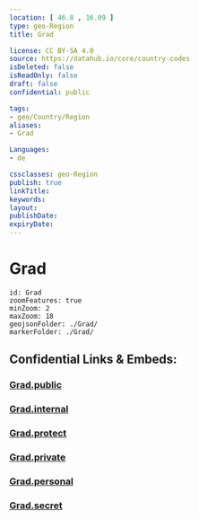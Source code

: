 ```yaml
---
location: [ 46.8 , 16.09 ] 
type: geo-Region
title: Grad

license: CC BY-SA 4.0
source: https://datahub.io/core/country-codes
isDeleted: false
isReadOnly: false
draft: false
confidential: public

tags:
- geo/Country/Region
aliases:
- Grad

Languages:
- de

cssclasses: geo-Region
publish: true
linkTitle: 
keywords: 
layout: 
publishDate: 
expiryDate: 
---
```


# Grad

```leaflet
id: Grad
zoomFeatures: true 
minZoom: 2 
maxZoom: 18
geojsonFolder: ./Grad/
markerFolder: ./Grad/
```


## Confidential Links & Embeds: 

### [Grad.public](/_public/\Earth\Continent\Europe\Europe~Central\Slovenia\Regions~Slovenia\Pomurska\counties~PomurskaGrad.public.md) 

### [Grad.internal](/_internal/\Earth\Continent\Europe\Europe~Central\Slovenia\Regions~Slovenia\Pomurska\counties~PomurskaGrad.internal.md) 

### [Grad.protect](/_protect/\Earth\Continent\Europe\Europe~Central\Slovenia\Regions~Slovenia\Pomurska\counties~PomurskaGrad.protect.md) 

### [Grad.private](/_private/\Earth\Continent\Europe\Europe~Central\Slovenia\Regions~Slovenia\Pomurska\counties~PomurskaGrad.private.md) 

### [Grad.personal](/_personal/\Earth\Continent\Europe\Europe~Central\Slovenia\Regions~Slovenia\Pomurska\counties~PomurskaGrad.personal.md) 

### [Grad.secret](/_secret/\Earth\Continent\Europe\Europe~Central\Slovenia\Regions~Slovenia\Pomurska\counties~PomurskaGrad.secret.md)

